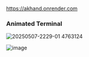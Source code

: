 https://akhand.onrender.com

### Animated Terminal

![20250507-2229-01 4763124](https://github.com/user-attachments/assets/2d1e97bc-0fed-43f9-890c-087cffa15597)


![image](https://github.com/user-attachments/assets/c0389b38-41fd-4179-85ec-7f37ede6092b)
